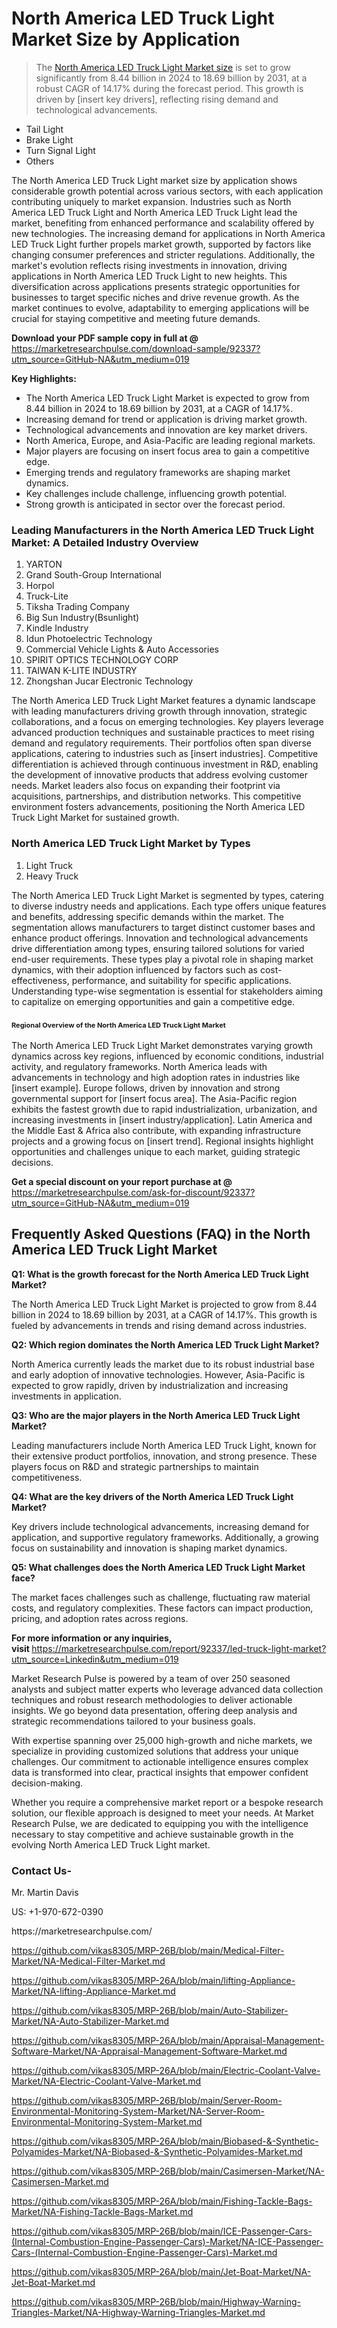<h1>North America LED Truck Light Market&nbsp;Size by Application</h1><blockquote><p>The <a href="https://marketresearchpulse.com/download-sample/92337?utm_source=GitHub-NA&amp;utm_medium=019">North America LED Truck Light Market size</a> is set to grow significantly from 8.44 billion in 2024 to 18.69 billion by 2031, at a robust CAGR of 14.17% during the forecast period. This growth is driven by [insert key drivers], reflecting rising demand and technological advancements.</p></blockquote><ul><li>Tail Light<li> Brake Light<li> Turn Signal Light<li> Others</li></ul><p>The North America LED Truck Light market size by application shows considerable growth potential across various sectors, with each application contributing uniquely to market expansion. Industries such as North America LED Truck Light and North America LED Truck Light lead the market, benefiting from enhanced performance and scalability offered by new technologies. The increasing demand for applications in North America LED Truck Light further propels market growth, supported by factors like changing consumer preferences and stricter regulations. Additionally, the market's evolution reflects rising investments in innovation, driving applications in North America LED Truck Light to new heights. This diversification across applications presents strategic opportunities for businesses to target specific niches and drive revenue growth. As the market continues to evolve, adaptability to emerging applications will be crucial for staying competitive and meeting future demands.</p><p><strong>Download your PDF sample copy in full at @ </strong><a href="https://marketresearchpulse.com/download-sample/92337?utm_source=GitHub-NA&amp;utm_medium=019">https://marketresearchpulse.com/download-sample/92337?utm_source=GitHub-NA&amp;utm_medium=019</a></p><p><strong>Key Highlights: </strong></p><ul><li>The North America LED Truck Light Market is expected to grow from 8.44 billion in 2024 to 18.69 billion by 2031, at a CAGR of 14.17%.</li><li>Increasing demand for trend or application is driving market growth.</li><li>Technological advancements and innovation are key market drivers.</li><li>North America, Europe, and Asia-Pacific are leading regional markets.</li><li>Major players are focusing on insert focus area to gain a competitive edge.</li><li>Emerging trends and regulatory frameworks are shaping market dynamics.</li><li>Key challenges include challenge, influencing growth potential.</li><li>Strong growth is anticipated in sector over the forecast period.</li></ul><h3>Leading Manufacturers in the North America LED Truck Light Market: A Detailed Industry Overview</h3><ol><li>YARTON</li><li>Grand South-Group International</li><li>Horpol</li><li>Truck-Lite</li><li>Tiksha Trading Company</li><li>Big Sun Industry(Bsunlight)</li><li>Kindle Industry</li><li>Idun Photoelectric Technology</li><li>Commercial Vehicle Lights & Auto Accessories</li><li>SPIRIT OPTICS TECHNOLOGY CORP</li><li>TAIWAN K-LITE INDUSTRY</li><li>Zhongshan Jucar Electronic Technology</li></ol><div class="flex max-w-full flex-col flex-grow"><div class="min-h-8 text-message flex w-full flex-col items-end gap-2 whitespace-normal break-words [.text-message+&amp;]:mt-5" dir="auto" data-message-author-role="assistant" data-message-id="fd8432e4-4910-450d-b182-61b7bfb0a01f" data-message-model-slug="gpt-4o"><div class="flex w-full flex-col gap-1 empty:hidden first:pt-[3px]"><div class="markdown prose w-full break-words dark:prose-invert light"><p>The North America LED Truck Light Market features a dynamic landscape with leading manufacturers driving growth through innovation, strategic collaborations, and a focus on emerging technologies. Key players leverage advanced production techniques and sustainable practices to meet rising demand and regulatory requirements. Their portfolios often span diverse applications, catering to industries such as [insert industries]. Competitive differentiation is achieved through continuous investment in R&amp;D, enabling the development of innovative products that address evolving customer needs. Market leaders also focus on expanding their footprint via acquisitions, partnerships, and distribution networks. This competitive environment fosters advancements, positioning the North America LED Truck Light Market for sustained growth.</p></div></div></div></div><h3>North America LED Truck Light Market by Types</h3><ol><li>Light Truck<li> Heavy Truck</li></ol><div class="flex max-w-full flex-col flex-grow"><div class="min-h-8 text-message flex w-full flex-col items-end gap-2 whitespace-normal break-words [.text-message+&amp;]:mt-5" dir="auto" data-message-author-role="assistant" data-message-id="084470be-0bb7-4664-bddf-5156b4f41249" data-message-model-slug="gpt-4o-mini"><div class="flex w-full flex-col gap-1 empty:hidden first:pt-[3px]"><div class="markdown prose w-full break-words dark:prose-invert light"><p>The North America LED Truck Light Market is segmented by types, catering to diverse industry needs and applications. Each type offers unique features and benefits, addressing specific demands within the market. The segmentation allows manufacturers to target distinct customer bases and enhance product offerings. Innovation and technological advancements drive differentiation among types, ensuring tailored solutions for varied end-user requirements. These types play a pivotal role in shaping market dynamics, with their adoption influenced by factors such as cost-effectiveness, performance, and suitability for specific applications. Understanding type-wise segmentation is essential for stakeholders aiming to capitalize on emerging opportunities and gain a competitive edge.</p></div></div></div></div><h3><span style="font-size: 11px;">Regional Overview of the North America LED Truck Light Market</span></h3><div class="flex max-w-full flex-col flex-grow"><div class="min-h-8 text-message flex w-full flex-col items-end gap-2 whitespace-normal break-words [.text-message+&amp;]:mt-5" dir="auto" data-message-author-role="assistant" data-message-id="e9038762-ce64-4e30-91c9-9bd413514231" data-message-model-slug="gpt-4o-mini"><div class="flex w-full flex-col gap-1 empty:hidden first:pt-[3px]"><div class="markdown prose w-full break-words dark:prose-invert light"><p>The North America LED Truck Light Market demonstrates varying growth dynamics across key regions, influenced by economic conditions, industrial activity, and regulatory frameworks. North America leads with advancements in technology and high adoption rates in industries like [insert example]. Europe follows, driven by innovation and strong governmental support for [insert focus area]. The Asia-Pacific region exhibits the fastest growth due to rapid industrialization, urbanization, and increasing investments in [insert industry/application]. Latin America and the Middle East &amp; Africa also contribute, with expanding infrastructure projects and a growing focus on [insert trend]. Regional insights highlight opportunities and challenges unique to each market, guiding strategic decisions.</p></div></div></div></div><p><strong>Get a special discount on your report purchase at @ </strong><a href="https://marketresearchpulse.com/ask-for-discount/92337?utm_source=GitHub-NA&amp;utm_medium=019">https://marketresearchpulse.com/ask-for-discount/92337?utm_source=GitHub-NA&amp;utm_medium=019</a></p><h2>Frequently Asked Questions (FAQ) in the North America LED Truck Light Market</h2><p><strong>Q1: What is the growth forecast for the North America LED Truck Light Market?</strong></p><p>The North America LED Truck Light Market is projected to grow from 8.44 billion in 2024 to 18.69 billion by 2031, at a CAGR of 14.17%. This growth is fueled by advancements in trends and rising demand across industries.</p><p><strong>Q2: Which region dominates the North America LED Truck Light Market?</strong></p><p>North America currently leads the market due to its robust industrial base and early adoption of innovative technologies. However, Asia-Pacific is expected to grow rapidly, driven by industrialization and increasing investments in application.</p><p><strong>Q3: Who are the major players in the North America LED Truck Light Market?</strong></p><p>Leading manufacturers include North America LED Truck Light, known for their extensive product portfolios, innovation, and strong presence. These players focus on R&amp;D and strategic partnerships to maintain competitiveness.</p><p><strong>Q4: What are the key drivers of the North America LED Truck Light Market?</strong></p><p>Key drivers include technological advancements, increasing demand for application, and supportive regulatory frameworks. Additionally, a growing focus on sustainability and innovation is shaping market dynamics.</p><p><strong>Q5: What challenges does the North America LED Truck Light Market face?</strong></p><p>The market faces challenges such as challenge, fluctuating raw material costs, and regulatory complexities. These factors can impact production, pricing, and adoption rates across regions.</p><p><strong>For more information or any inquiries, visit&nbsp;</strong><a href="https://marketresearchpulse.com/report/92337/led-truck-light-market?utm_source=Linkedin&utm_medium=019">https://marketresearchpulse.com/report/92337/led-truck-light-market?utm_source=Linkedin&utm_medium=019</a></p><p>Market Research Pulse is powered by a team of over 250 seasoned analysts and subject matter experts who leverage advanced data collection techniques and robust research methodologies to deliver actionable insights. We go beyond data presentation, offering deep analysis and strategic recommendations tailored to your business goals.</p><p>With expertise spanning over 25,000 high-growth and niche markets, we specialize in providing customized solutions that address your unique challenges. Our commitment to actionable intelligence ensures complex data is transformed into clear, practical insights that empower confident decision-making.</p><p>Whether you require a comprehensive market report or a bespoke research solution, our flexible approach is designed to meet your needs. At Market Research Pulse, we are dedicated to equipping you with the intelligence necessary to stay competitive and achieve sustainable growth in the evolving North America LED Truck Light market.</p><h3><strong>Contact Us-</strong></h3><p>Mr. Martin Davis</p><p>US: +1-970-672-0390</p><p>https://marketresearchpulse.com/</p><p><a href="https://github.com/vikas8305/MRP-26B/blob/main/Medical-Filter-Market/NA-Medical-Filter-Market.md">https://github.com/vikas8305/MRP-26B/blob/main/Medical-Filter-Market/NA-Medical-Filter-Market.md</a></p><p><a href="https://github.com/vikas8305/MRP-26A/blob/main/lifting-Appliance-Market/NA-lifting-Appliance-Market.md">https://github.com/vikas8305/MRP-26A/blob/main/lifting-Appliance-Market/NA-lifting-Appliance-Market.md</a></p><p><a href="https://github.com/vikas8305/MRP-26B/blob/main/Auto-Stabilizer-Market/NA-Auto-Stabilizer-Market.md">https://github.com/vikas8305/MRP-26B/blob/main/Auto-Stabilizer-Market/NA-Auto-Stabilizer-Market.md</a></p><p><a href="https://github.com/vikas8305/MRP-26A/blob/main/Appraisal-Management-Software-Market/NA-Appraisal-Management-Software-Market.md">https://github.com/vikas8305/MRP-26A/blob/main/Appraisal-Management-Software-Market/NA-Appraisal-Management-Software-Market.md</a></p><p><a href="https://github.com/vikas8305/MRP-26A/blob/main/Electric-Coolant-Valve-Market/NA-Electric-Coolant-Valve-Market.md">https://github.com/vikas8305/MRP-26A/blob/main/Electric-Coolant-Valve-Market/NA-Electric-Coolant-Valve-Market.md</a></p><p><a href="https://github.com/vikas8305/MRP-26B/blob/main/Server-Room-Environmental-Monitoring-System-Market/NA-Server-Room-Environmental-Monitoring-System-Market.md">https://github.com/vikas8305/MRP-26B/blob/main/Server-Room-Environmental-Monitoring-System-Market/NA-Server-Room-Environmental-Monitoring-System-Market.md</a></p><p><a href="https://github.com/vikas8305/MRP-26A/blob/main/Biobased-&-Synthetic-Polyamides-Market/NA-Biobased-&-Synthetic-Polyamides-Market.md">https://github.com/vikas8305/MRP-26A/blob/main/Biobased-&-Synthetic-Polyamides-Market/NA-Biobased-&-Synthetic-Polyamides-Market.md</a></p><p><a href="https://github.com/vikas8305/MRP-26B/blob/main/Casimersen-Market/NA-Casimersen-Market.md">https://github.com/vikas8305/MRP-26B/blob/main/Casimersen-Market/NA-Casimersen-Market.md</a></p><p><a href="https://github.com/vikas8305/MRP-26A/blob/main/Fishing-Tackle-Bags-Market/NA-Fishing-Tackle-Bags-Market.md">https://github.com/vikas8305/MRP-26A/blob/main/Fishing-Tackle-Bags-Market/NA-Fishing-Tackle-Bags-Market.md</a></p><p><a href="https://github.com/vikas8305/MRP-26B/blob/main/ICE-Passenger-Cars-(Internal-Combustion-Engine-Passenger-Cars)-Market/NA-ICE-Passenger-Cars-(Internal-Combustion-Engine-Passenger-Cars)-Market.md">https://github.com/vikas8305/MRP-26B/blob/main/ICE-Passenger-Cars-(Internal-Combustion-Engine-Passenger-Cars)-Market/NA-ICE-Passenger-Cars-(Internal-Combustion-Engine-Passenger-Cars)-Market.md</a></p><p><a href="https://github.com/vikas8305/MRP-26A/blob/main/Jet-Boat-Market/NA-Jet-Boat-Market.md">https://github.com/vikas8305/MRP-26A/blob/main/Jet-Boat-Market/NA-Jet-Boat-Market.md</a></p><p><a href="https://github.com/vikas8305/MRP-26B/blob/main/Highway-Warning-Triangles-Market/NA-Highway-Warning-Triangles-Market.md">https://github.com/vikas8305/MRP-26B/blob/main/Highway-Warning-Triangles-Market/NA-Highway-Warning-Triangles-Market.md</a></p>
